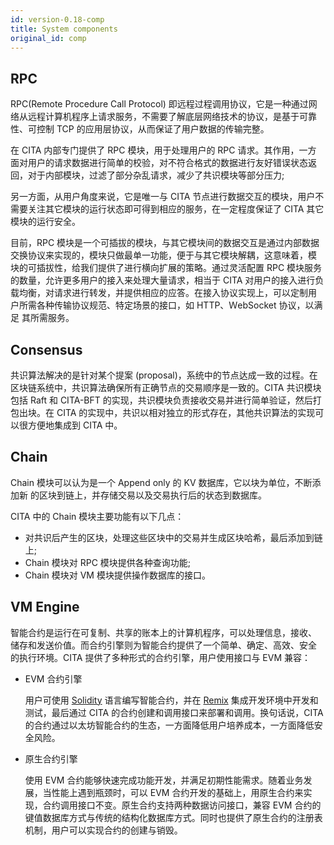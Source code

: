 ```yaml
---
id: version-0.18-comp
title: System components
original_id: comp
---
```

## RPC

RPC(Remote Procedure Call Protocol) 即远程过程调用协议，它是一种通过网 络从远程计算机程序上请求服务，不需要了解底层网络技术的协议，是基于可靠 性、可控制 TCP 的应用层协议，从而保证了用户数据的传输完整。

在 CITA 内部专门提供了 RPC 模块，用于处理用户的 RPC 请求。其作用，一方 面对用户的请求数据进行简单的校验，对不符合格式的数据进行友好错误状态返 回，对于内部模块，过滤了部分杂乱请求，减少了共识模块等部分压力;

另一方面，从用户角度来说，它是唯一与 CITA 节点进行数据交互的模块，用户不 需要关注其它模块的运行状态即可得到相应的服务，在一定程度保证了 CITA 其它 模块的运行安全。

目前，RPC 模块是一个可插拔的模块，与其它模块间的数据交互是通过内部数据 交换协议来实现的，模块只做最单一功能，便于与其它模块解耦，这意味着，模 块的可插拔性，给我们提供了进行横向扩展的策略。通过灵活配置 RPC 模块服务 的数量，允许更多用户的接入来处理大量请求，相当于 CITA 对用户的接入进行负 载均衡，对请求进行转发，并提供相应的应答。在接入协议实现上，可以定制用 户所需各种传输协议规范、特定场景的接口，如 HTTP、ＷebSocket 协议，以满足 其所需服务。

## Consensus

共识算法解决的是针对某个提案 (proposal)，系统中的节点达成一致的过程。在 区块链系统中，共识算法确保所有正确节点的交易顺序是一致的。CITA 共识模块 包括 Raft 和 CITA-BFT 的实现，共识模块负责接收交易并进行简单验证，然后打 包出块。在 CITA 的实现中，共识以相对独立的形式存在，其他共识算法的实现可 以很方便地集成到 CITA 中。

## Chain

Chain 模块可以认为是一个 Append only 的 KV 数据库，它以块为单位，不断添加新 的区块到链上，并存储交易以及交易执行后的状态到数据库。

CITA 中的 Chain 模块主要功能有以下几点：

* 对共识后产生的区块，处理这些区块中的交易并生成区块哈希，最后添加到链上;
* Chain 模块对 RPC 模块提供各种查询功能;
* Chain 模块对 VM 模块提供操作数据库的接口。

## VM Engine

智能合约是运行在可复制、共享的账本上的计算机程序，可以处理信息，接收、 储存和发送价值。而合约引擎则为智能合约提供了一个简单、确定、高效、安全 的执行环境。CITA 提供了多种形式的合约引擎，用户使用接口与 EVM 兼容：

* EVM 合约引擎
    
    用户可使用 [Solidity](https://solidity.readthedocs.io/en/latest/introduction-to-smart-contracts.html) 语言编写智能合约，并在 [Remix](http://remix.ethereum.org) 集成开发环境中开发和测试，最后通过 CITA 的合约创建和调用接口来部署和调用。换句话说，CITA 的合约通过以太坊智能合约的生态，一方面降低用户培养成本，一方面降低安全风险。

* 原生合约引擎
    
    使用 EVM 合约能够快速完成功能开发，并满足初期性能需求。随着业务发展，当性能上遇到瓶颈时，可以 EVM 合约开发的基础上，用原生合约来实现，合约调用接口不变。原生合约支持两种数据访问接口，兼容 EVM 合约的键值数据库方式与传统的结构化数据库方式。同时也提供了原生合约的注册表机制，用户可以实现合约的创建与销毁。